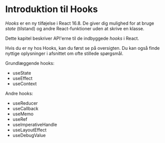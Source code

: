 # Introduktion til Hooks

*Hooks* er en ny tilføjelse i React 16.8. De giver dig mulighed for at bruge *state* (tilstand) og andre React-funktioner uden at skrive en klasse.

Dette kapitel beskriver API'erne til de indbyggede *hooks* i React.

Hvis du er ny hos Hooks, kan du først se på oversigten. Du kan også finde nyttige oplysninger i afsnittet om ofte stillede spørgsmål.

Grundlæggende hooks:

- useState
- useEffect
- useContext

Andre hooks:

- useReducer
- useCallback
- useMemo
- useRef
- useImperativeHandle
- useLayoutEffect
- useDebugValue


